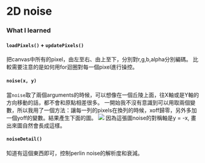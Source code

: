 # 2D noise


### What I learned
#### `loadPixels()` + `updatePixels()`
把canvas中所有的pixel，由左至右、由上至下，分別對r,g,b,alpha分別編碼。
比較需要注意的是如何用for迴圈對每一個pixel進行操控。

#### `noise(x, y)`
當`noise`取了兩個arguments的時候，可以想像在一個丘陵上面，往X軸或是Y軸的方向移動的話，都不會和原點相差很多。
一開始我不沒有意識到可以用取兩個變數，所以我用了一個方法：讓每一列的pixels在換列的時候，xoff歸零，另外多加一個yoff的變數。結果產生下面的圖。
![](https://i.imgur.com/rlQP85e.png)
因為這張圖noise的對稱軸是y = -x, 畫出來圖自然會長成這樣。

#### `noiseDetail()`
知道有這個東西即可，控制perlin noise的解析度和衰減。